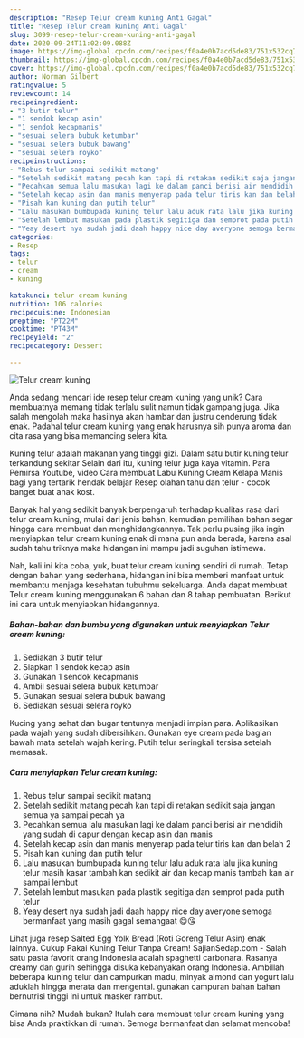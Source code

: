 ```yaml
---
description: "Resep Telur cream kuning Anti Gagal"
title: "Resep Telur cream kuning Anti Gagal"
slug: 3099-resep-telur-cream-kuning-anti-gagal
date: 2020-09-24T11:02:09.088Z
image: https://img-global.cpcdn.com/recipes/f0a4e0b7acd5de83/751x532cq70/telur-cream-kuning-foto-resep-utama.jpg
thumbnail: https://img-global.cpcdn.com/recipes/f0a4e0b7acd5de83/751x532cq70/telur-cream-kuning-foto-resep-utama.jpg
cover: https://img-global.cpcdn.com/recipes/f0a4e0b7acd5de83/751x532cq70/telur-cream-kuning-foto-resep-utama.jpg
author: Norman Gilbert
ratingvalue: 5
reviewcount: 14
recipeingredient:
- "3 butir telur"
- "1 sendok kecap asin"
- "1 sendok kecapmanis"
- "sesuai selera bubuk ketumbar"
- "sesuai selera bubuk bawang"
- "sesuai selera royko"
recipeinstructions:
- "Rebus telur sampai sedikit matang"
- "Setelah sedikit matang pecah kan tapi di retakan sedikit saja jangan semua ya sampai pecah ya"
- "Pecahkan semua lalu masukan lagi ke dalam panci berisi air mendidih yang sudah di capur dengan kecap asin dan manis"
- "Setelah kecap asin dan manis menyerap pada telur tiris kan dan belah 2"
- "Pisah kan kuning dan putih telur"
- "Lalu masukan bumbupada kuning telur lalu aduk rata lalu jika kuning telur masih kasar tambah kan sedikit air dan kecap manis tambah kan air sampai lembut"
- "Setelah lembut masukan pada plastik segitiga dan semprot pada putih telur"
- "Yeay desert nya sudah jadi daah happy nice day averyone semoga bermanfaat yang masih gagal semangaat 😋😘"
categories:
- Resep
tags:
- telur
- cream
- kuning

katakunci: telur cream kuning 
nutrition: 106 calories
recipecuisine: Indonesian
preptime: "PT22M"
cooktime: "PT43M"
recipeyield: "2"
recipecategory: Dessert

---
```



![Telur cream kuning](https://img-global.cpcdn.com/recipes/f0a4e0b7acd5de83/751x532cq70/telur-cream-kuning-foto-resep-utama.jpg)

Anda sedang mencari ide resep telur cream kuning yang unik? Cara membuatnya memang tidak terlalu sulit namun tidak gampang juga. Jika salah mengolah maka hasilnya akan hambar dan justru cenderung tidak enak. Padahal telur cream kuning yang enak harusnya sih punya aroma dan cita rasa yang bisa memancing selera kita.

Kuning telur adalah makanan yang tinggi gizi. Dalam satu butir kuning telur terkandung sekitar Selain dari itu, kuning telur juga kaya vitamin. Para Pemirsa Youtube, video Cara membuat Labu Kuning Cream Kelapa Manis bagi yang tertarik hendak belajar Resep olahan tahu dan telur - cocok banget buat anak kost.

Banyak hal yang sedikit banyak berpengaruh terhadap kualitas rasa dari telur cream kuning, mulai dari jenis bahan, kemudian pemilihan bahan segar hingga cara membuat dan menghidangkannya. Tak perlu pusing jika ingin menyiapkan telur cream kuning enak di mana pun anda berada, karena asal sudah tahu triknya maka hidangan ini mampu jadi suguhan istimewa.


Nah, kali ini kita coba, yuk, buat telur cream kuning sendiri di rumah. Tetap dengan bahan yang sederhana, hidangan ini bisa memberi manfaat untuk membantu menjaga kesehatan tubuhmu sekeluarga. Anda dapat membuat Telur cream kuning menggunakan 6 bahan dan 8 tahap pembuatan. Berikut ini cara untuk menyiapkan hidangannya.

<!--inarticleads1-->

##### Bahan-bahan dan bumbu yang digunakan untuk menyiapkan Telur cream kuning:

1. Sediakan 3 butir telur
1. Siapkan 1 sendok kecap asin
1. Gunakan 1 sendok kecapmanis
1. Ambil sesuai selera bubuk ketumbar
1. Gunakan sesuai selera bubuk bawang
1. Sediakan sesuai selera royko


Kucing yang sehat dan bugar tentunya menjadi impian para. Aplikasikan pada wajah yang sudah dibersihkan. Gunakan eye cream pada bagian bawah mata setelah wajah kering. Putih telur seringkali tersisa setelah memasak. 

<!--inarticleads2-->

##### Cara menyiapkan Telur cream kuning:

1. Rebus telur sampai sedikit matang
1. Setelah sedikit matang pecah kan tapi di retakan sedikit saja jangan semua ya sampai pecah ya
1. Pecahkan semua lalu masukan lagi ke dalam panci berisi air mendidih yang sudah di capur dengan kecap asin dan manis
1. Setelah kecap asin dan manis menyerap pada telur tiris kan dan belah 2
1. Pisah kan kuning dan putih telur
1. Lalu masukan bumbupada kuning telur lalu aduk rata lalu jika kuning telur masih kasar tambah kan sedikit air dan kecap manis tambah kan air sampai lembut
1. Setelah lembut masukan pada plastik segitiga dan semprot pada putih telur
1. Yeay desert nya sudah jadi daah happy nice day averyone semoga bermanfaat yang masih gagal semangaat 😋😘


Lihat juga resep Salted Egg Yolk Bread (Roti Goreng Telur Asin) enak lainnya. Cukup Pakai Kuning Telur Tanpa Cream! SajianSedap.com - Salah satu pasta favorit orang Indonesia adalah spaghetti carbonara. Rasanya creamy dan gurih sehingga disuka kebanyakan orang Indonesia. Ambillah beberapa kuning telur dan campurkan madu, minyak almond dan yogurt lalu aduklah hingga merata dan mengental. gunakan campuran bahan bahan bernutrisi tinggi ini untuk masker rambut. 

Gimana nih? Mudah bukan? Itulah cara membuat telur cream kuning yang bisa Anda praktikkan di rumah. Semoga bermanfaat dan selamat mencoba!
